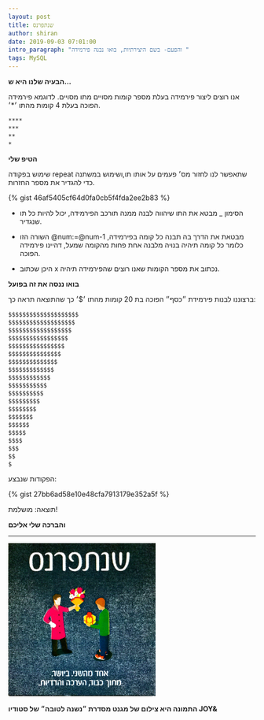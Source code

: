```yaml
---
layout: post
title: שנתפרנס
author: shiran
date: 2019-09-03 07:01:00
intro_paragraph: "והפעם- בשם היצירתיות, בואו נבנה פירמידה "
tags: MySQL
---
```



**הבעיה שלנו היא ש...**

אנו רוצים ליצור פירמידה בעלת מספר קומות מסויים מתו מסויים.
לדוגמא פירמידה הפוכה בעלת 4 קומות מהתו ׳*׳.
```
****
***
**
*
```
**הטיפ שלי**

שימוש בפקודה repeat שתאפשר לנו לחזור מס׳ פעמים על אותו תו,ושימוש במשתנה כדי להגדיר את מספר החזרות.

{% gist 46af5405cf64d0fa0cb5f4fda2ee2b83 %}

* הסימון _ מבטא את התו שיהווה לבנה ממנה תורכב הפירמידה, יכול להיות כל תו שנגדיר.

* השורה הזו  @num:=@num-1 מבטאת את הדרך בה תבנה כל קומה בפירמידה, כלומר כל קומה תיהיה בנויה מלבנה אחת פחות מהקומה שמעל, דהיינו פירמידה הפוכה.

* היכן שכתוב x נכתוב את מספר הקומות שאנו רוצים שהפירמידה תיהיה.

**בואו ננסה את זה בפועל**

ברצוננו לבנות פירמידת ״כסף״ הפוכה בת 20 קומות מהתו ׳$׳ כך שהתוצאה תראה כך:

```
$$$$$$$$$$$$$$$$$$$$
$$$$$$$$$$$$$$$$$$$
$$$$$$$$$$$$$$$$$$
$$$$$$$$$$$$$$$$$
$$$$$$$$$$$$$$$$
$$$$$$$$$$$$$$$
$$$$$$$$$$$$$$
$$$$$$$$$$$$$
$$$$$$$$$$$$
$$$$$$$$$$$
$$$$$$$$$$
$$$$$$$$$
$$$$$$$$
$$$$$$$
$$$$$$
$$$$$
$$$$
$$$
$$
$
```

הפקודות שנבצע:

{% gist 27bb6ad58e10e48cfa7913179e352a5f %}


תוצאה: מושלמת!

**והברכה שלי אליכם**

****

<img src="/assets/img/uploads/שנתפרנס.jpg" style="width: 300px"/>


**התמונה היא צילום של מגנט מסדרת ״נשנה לטובה״ של סטודיו JOY&**

